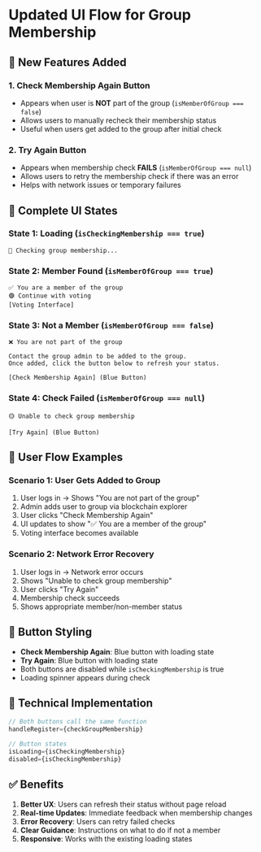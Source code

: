 # Updated UI Flow for Group Membership

## 🎯 **New Features Added**

### 1. **Check Membership Again Button**
- Appears when user is **NOT** part of the group (`isMemberOfGroup === false`)
- Allows users to manually recheck their membership status
- Useful when users get added to the group after initial check

### 2. **Try Again Button**
- Appears when membership check **FAILS** (`isMemberOfGroup === null`)
- Allows users to retry the membership check if there was an error
- Helps with network issues or temporary failures

## 📱 **Complete UI States**

### State 1: **Loading** (`isCheckingMembership === true`)
```
🔵 Checking group membership...
```

### State 2: **Member Found** (`isMemberOfGroup === true`)
```
✅ You are a member of the group
🟣 Continue with voting
[Voting Interface]
```

### State 3: **Not a Member** (`isMemberOfGroup === false`)
```
❌ You are not part of the group

Contact the group admin to be added to the group.
Once added, click the button below to refresh your status.

[Check Membership Again] (Blue Button)
```

### State 4: **Check Failed** (`isMemberOfGroup === null`)
```
🟡 Unable to check group membership

[Try Again] (Blue Button)
```

## 🔄 **User Flow Examples**

### Scenario 1: User Gets Added to Group
1. User logs in → Shows "You are not part of the group"
2. Admin adds user to group via blockchain explorer
3. User clicks "Check Membership Again"
4. UI updates to show "✅ You are a member of the group"
5. Voting interface becomes available

### Scenario 2: Network Error Recovery
1. User logs in → Network error occurs
2. Shows "Unable to check group membership"
3. User clicks "Try Again"
4. Membership check succeeds
5. Shows appropriate member/non-member status

## 🎨 **Button Styling**

- **Check Membership Again**: Blue button with loading state
- **Try Again**: Blue button with loading state
- Both buttons are disabled while `isCheckingMembership` is true
- Loading spinner appears during check

## 🔧 **Technical Implementation**

```typescript
// Both buttons call the same function
handleRegister={checkGroupMembership}

// Button states
isLoading={isCheckingMembership}
disabled={isCheckingMembership}
```

## ✅ **Benefits**

1. **Better UX**: Users can refresh their status without page reload
2. **Real-time Updates**: Immediate feedback when membership changes
3. **Error Recovery**: Users can retry failed checks
4. **Clear Guidance**: Instructions on what to do if not a member
5. **Responsive**: Works with the existing loading states 